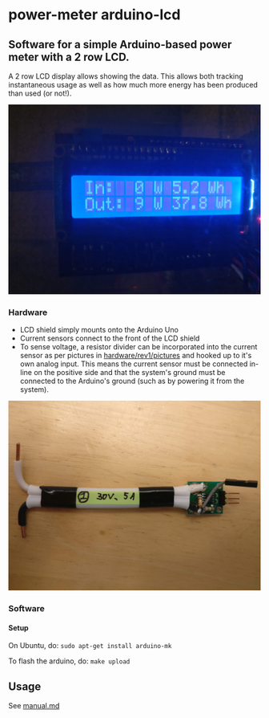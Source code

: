 # power-meter arduino-lcd

## Software for a simple Arduino-based power meter with a 2 row LCD.

A 2 row LCD display allows showing the data. This allows both tracking instantaneous usage as well as how much more energy has been produced than used (or not!).

![power_meter](hardware/rev1/pictures/display.jpg)

### Hardware

* LCD shield simply mounts onto the Arduino Uno
* Current sensors connect to the front of the LCD shield
* To sense voltage, a resistor divider can be incorporated into the current sensor as per pictures in [hardware/rev1/pictures](hardware/rev1/pictures) and hooked up to it's own analog input. This means the current sensor must be connected in-line on the positive side and that the system's ground must be connected to the Arduino's ground (such as by powering it from the system).

![sensor](hardware/rev1/pictures/sensor_front.jpg)

### Software

#### Setup

On Ubuntu, do:
`sudo apt-get install arduino-mk`

To flash the arduino, do:
`make upload`

## Usage

See [manual.md](manual.md)